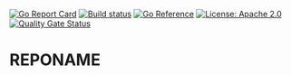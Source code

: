 [![Go Report Card](https://goreportcard.com/badge/github.com/theopenlane/REPONAME)](https://goreportcard.com/report/github.com/theopenlane/REPONAME)
[![Build status](https://badge.buildkite.com/34ad31fe4231b2953cd3f2d116364d21a39b2a4dbf1eea539a.svg)](https://buildkite.com/theopenlane/REPONAME)
[![Go Reference](https://pkg.go.dev/badge/github.com/theopenlane/REPONAME.svg)](https://pkg.go.dev/github.com/theopenlane/REPONAME)
[![License: Apache 2.0](https://img.shields.io/badge/License-Apache2.0-brightgreen.svg)](https://opensource.org/licenses/Apache-2.0)
[![Quality Gate Status](https://sonarcloud.io/api/project_badges/measure?project=theopenlane_REPONAME&metric=alert_status)](https://sonarcloud.io/summary/new_code?id=theopenlane_REPONAME)

# REPONAME